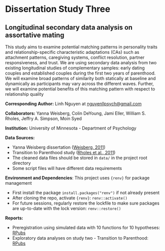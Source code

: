 # Dissertation Study Three
## Longitudinal secondary data analysis on assortative mating

This study aims to examine potential matching patterns in personality traits
and relationship-specific characteristic adaptations (CAs) such as attachment patterns, caregiving
systems, conflict resolution, partner responsiveness, and trust. We are using secondary data
analysis from two existing longitudinal studies of complementary samples: early dating couples
and established couples during the first two years of parenthood. We will examine broad patterns
of similarity both statically at baseline and dynamically as participants may vary across the
different waves. Further, we will examine potential benefits of this matching pattern with respect
to relationship quality

**Corresponding Author:** Linh Nguyen at nguyenllpsych@gmail.com

**Collaborators:** Yanna Weisberg, Colin DeYoung, Jami Eller, William S. Rholes, Jeffry A. Simpson, Moin Syed

**Institution:** University of Minnesota - Department of Psychology

**Data Sources:**

- Yanna Weisberg dissertation ([Weisberg, 2011](https://www.proquest.com/docview/1427860272/DC66D2EE614E411BPQ))
- Transition to Parenthood study ([Rholes et al., 2011](https://doi.org/10.1037/a0022802))
- The cleaned data files should be stored in `data/` in the project root directory
- Some script files will have different data requirements

**Environment and Dependencies**: This project uses `{renv}` for package management

- First install the package `install.packages("renv")` if not already present
- After cloning the repo, activate `{renv}`: `renv::activate()`
- For future sessions, regularly restore the lockfile to make sure packages are up-to-date with the lock version: `renv::restore()`

**Reports:**

- Preregistration using simulated data with 10 functions for 10 hypotheses: [RPubs](https://rpubs.com/nguyenllpsych/diss-03-prereg)
- Exploratory data analyses on study two - Transition to Parenthood: [RPubs](https://rpubs.com/nguyenllpsych/diss-03-descr-ttp)